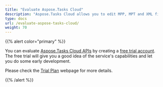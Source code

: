 ```yaml
---
title: "Evaluate Aspose.Tasks Cloud"
description: "Aspose.Tasks Cloud allows you to edit MPP, MPT and XML files. Moreover, our REST API can be used with nearly all languages like .NET, Node.JS, Python, PHP, Go, Java and many more."
type: docs
url: /evaluate-aspose-tasks-cloud/
weight: 70
---
```


{{% alert color="primary" %}} 

You can evaluate [Aspose.Tasks Cloud APIs](https://apireference.aspose.cloud/tasks/) by creating a [free trial account](https://dashboard.aspose.cloud). The free trial will give you a good idea of the service's capabilities and let you do some early development.

Please check the [Trial Plan](https://purchase.aspose.cloud/trial) webpage for more details.

{{% /alert %}}
